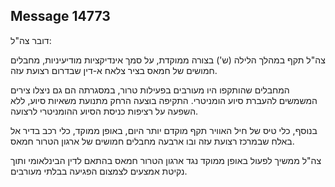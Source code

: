 ## Message 14773

דובר צה"ל:

צה"ל תקף במהלך הלילה (ש') בצורה ממוקדת, על סמך אינדיקציות מודיעיניות, מחבלים חמושים של חמאס בציר צלאח א-דין שבדרום רצועת עזה. 

המחבלים שהותקפו היו מעורבים בפעילות טרור, במסגרתה הם גם ניצלו צירים המשמשים להעברת סיוע הומניטרי. התקיפה בוצעה הרחק מתנועת משאיות סיוע, ללא השפעה על רציפות כניסת הסיוע ההומניטרי לרצועה. 

בנוסף, כלי טיס של חיל האוויר תקף מוקדם יותר היום, באופן ממוקד, כלי רכב בדיר אל באלח שבמרכז רצועת עזה ובו ארבעה מחבלים חמושים של ארגון הטרור חמאס.  

צה"ל ממשיך לפעול באופן ממוקד נגד ארגון הטרור חמאס בהתאם לדין הבינלאומי ותוך נקיטת אמצעים לצמצום הפגיעה בבלתי מעורבים.

